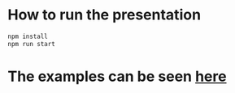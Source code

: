 # How to run the presentation 

```bash 
npm install
npm run start
```

# The examples can be seen [here](https://github.com/xdanradu/frontend-presentation/blob/main/examples.md)
